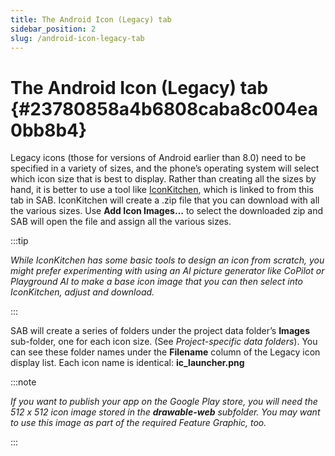 ```yaml
---
title: The Android Icon (Legacy) tab
sidebar_position: 2
slug: /android-icon-legacy-tab
---
```


# **The Android Icon (Legacy) tab** {#23780858a4b6808caba8c004ea0bb8b4}

Legacy icons (those for versions of Android earlier than 8.0) need to be specified in a variety of sizes, and the phone’s operating system will select which icon size that is best to display. Rather than creating all the sizes by hand, it is better to use a tool like [IconKitchen](https://icon.kitchen/), which is linked to from this tab in SAB. IconKitchen will create a .zip file that you can download with all the various sizes. Use **Add Icon Images…** to select the downloaded zip and SAB will open the file and assign all the various sizes.

:::tip

_While IconKitchen has some basic tools to design an icon from scratch, you might prefer experimenting with using an AI picture generator like CoPilot or Playground AI to make a base icon image that you can then select into IconKitchen, adjust and download._

:::

SAB will create a series of folders under the project data folder’s **Images** sub-folder, one for each icon size. (See _Project-specific data folders_). You can see these folder names under the **Filename** column of the Legacy icon display list. Each icon name is identical: **ic_launcher.png**

:::note

_If you want to publish your app on the Google Play store, you will need the 512 x 512 icon image stored in the_ _**drawable-web**_ _subfolder. You may want to use this image as part of the required Feature Graphic, too._

:::



